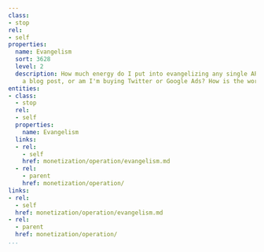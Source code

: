 ```yaml
---
class:
- stop
rel:
- self
properties:
  name: Evangelism
  sort: 3628
  level: 2
  description: How much energy do I put into evangelizing any single API? Did I write
    a blog post, or am I'm buying Twitter or Google Ads? How is the word getting out?
entities:
- class:
  - stop
  rel:
  - self
  properties:
    name: Evangelism
  links:
  - rel:
    - self
    href: monetization/operation/evangelism.md
  - rel:
    - parent
    href: monetization/operation/
links:
- rel:
  - self
  href: monetization/operation/evangelism.md
- rel:
  - parent
  href: monetization/operation/
...
```

